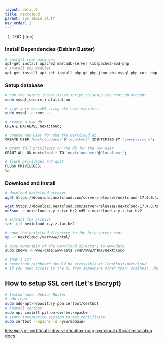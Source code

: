 ```yaml
---
layout: default
title: nextcloud
parent: sys admin stuff
nav_order: 2
---
```


1. TOC
{:toc}

### Install Dependencies (Debian Buster)
```bash
# install core packages
apt-get install apache2 mariadb-server libapache2-mod-php
# install php modules
apt-get install apt-get install php-gd php-json php-mysql php-curl php-mbstring php-intl php-imagick php-xml php-zip php-cli php-cgi
```
### Setup database
```bash
# run the secure installation script to setup the root db account
sudo mysql_secure_installation

# sign into MariaDB using the root password
sudo mysql -u root -p

# create a new db
CREATE DATABASE nextcloud;

# create new user for the the nextcloud db
CREATE USER 'nextclouduser'@'localhost' IDENTIFIED BY 'yourpassword';

# grant full privileges on the db for the new user
GRANT ALL ON nextcloud.* TO 'nextclouduser'@'localhost';

# flush privileges and quit
FLUSH PRIVILEGES;
\q
```
### Download and Install
```bash
# download Nextcloud archive
wget https://download.nextcloud.com/server/releases/nextcloud-17.0.0.tar.bz2

wget https://download.nextcloud.com/server/releases/nextcloud-17.0.0.tar.bz2.md5
md5sum -c nextcloud-x.y.z.tar.bz2.md5 < nextcloud-x.y.z.tar.bz2

# extract the archive
tar -xjf nextcloud-x.y.z.tar.bz2

# copy the nextcloud directory to the http server root
cp -r nextcloud /var/www/html/

# give ownership of the nextcloud directory to www-data
sudo chown -R www-data:www-data /var/www/html/nextcloud

# that's it!
# nextcloud dashboard should be accessible at localhost/nextcloud
# if you need access to the UI from somewhere other than localhost, change the trusted domains section of config/config.php
```

## How to setup SSL cert (Let's Encrypt)
```bash
# tested under Debian Buster
# add repo
sudo add-apt-repository ppa:certbot/certbot
# install certbot
sudo apt install python-certbot-apache
# start interactive session to get certificate
sudo certbot --apache -d <yourdomain>
```


[letsencrypt-certificate-dns-verification-noip](https://hometechhacker.com/letsencrypt-certificate-dns-verification-noip/)
[nextcloud official installation docs](https://docs.nextcloud.com/server/17/admin_manual/installation/source_installation.html)
